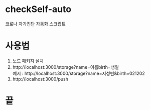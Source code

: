 # checkSelf-auto
코로나 자가진단 자동화 스크립트

# 사용법
1. 노드 패키지 설치
2. http://localhost:3000/storage?name=이름birth=생일
<br/>예시 : http://localhost:3000/storage?name=지성빈&birth=021202
3. http://localhost:3000/push


# 끝
